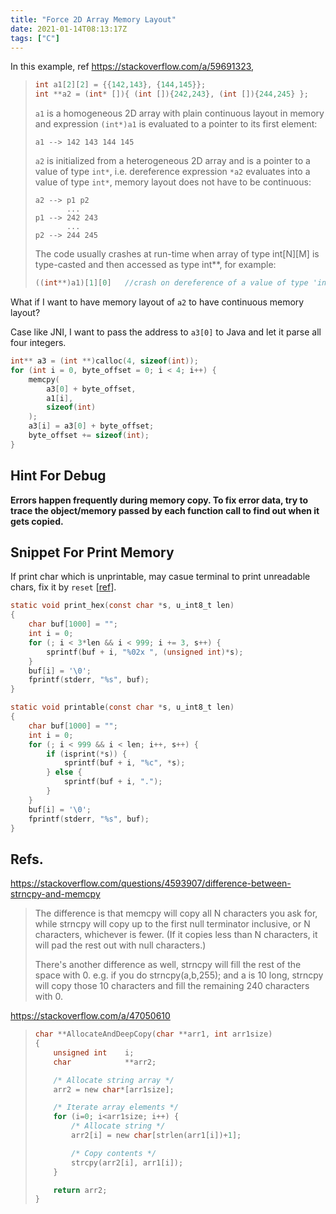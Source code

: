 ```yaml
---
title: "Force 2D Array Memory Layout"
date: 2021-01-14T08:13:17Z
tags: ["C"]
---
```


In this example, ref https://stackoverflow.com/a/59691323,
> ```C
> int a1[2][2] = {{142,143}, {144,145}};
> int **a2 = (int* []){ (int []){242,243}, (int []){244,245} };
> ```
> `a1` is a homogeneous 2D array with plain continuous layout in memory and expression `(int*)a1` is evaluated to a pointer to its first element:
> ```
> a1 --> 142 143 144 145
> ```
> `a2` is initialized from a heterogeneous 2D array and is a pointer to a value of type `int*`, i.e. dereference expression `*a2` evaluates into a value of type `int*`, memory layout does not have to be continuous:
> ```
> a2 --> p1 p2
>        ...
> p1 --> 242 243
>        ...
> p2 --> 244 245
> ```
> 
> The code usually crashes at run-time when array of type int[N][M] is type-casted and then accessed as type int**, for example:
> 
> ```C
> ((int**)a1)[1][0]   //crash on dereference of a value of type 'int'
> ```

What if I want to have memory layout of `a2` to have continuous memory layout?

Case like JNI, I want to pass the address to `a3[0]` to Java and let it parse all four integers. 

```C
int** a3 = (int **)calloc(4, sizeof(int));
for (int i = 0, byte_offset = 0; i < 4; i++) {
    memcpy(
        a3[0] + byte_offset,
        a1[i],
        sizeof(int)
    );
    a3[i] = a3[0] + byte_offset;
    byte_offset += sizeof(int);
}
```


## Hint For Debug

**Errors happen frequently during memory copy. To fix error data, try to trace the object/memory passed by each function call to find out when it gets copied.**

## Snippet For Print Memory

If print char which is unprintable, may casue terminal to print unreadable chars, fix it by `reset` [[ref](https://www.cyberciti.biz/tips/bash-fix-the-display.html)].

```C
static void print_hex(const char *s, u_int8_t len)
{
    char buf[1000] = "";
    int i = 0;
    for (; i < 3*len && i < 999; i += 3, s++) {
        sprintf(buf + i, "%02x ", (unsigned int)*s);
    }
    buf[i] = '\0';
    fprintf(stderr, "%s", buf);
}

static void printable(const char *s, u_int8_t len)
{
    char buf[1000] = "";
    int i = 0;
    for (; i < 999 && i < len; i++, s++) {
        if (isprint(*s)) {
            sprintf(buf + i, "%c", *s);
        } else {
            sprintf(buf + i, ".");
        }
    }
    buf[i] = '\0';
    fprintf(stderr, "%s", buf);
}
```

## Refs.

https://stackoverflow.com/questions/4593907/difference-between-strncpy-and-memcpy
> The difference is that memcpy will copy all N characters you ask for, while strncpy will copy up to the first null terminator inclusive, or N characters, whichever is fewer. (If it copies less than N characters, it will pad the rest out with null characters.)
>
> There's another difference as well, strncpy will fill the rest of the space with 0. e.g. if you do strncpy(a,b,255); and a is 10 long, strncpy will copy those 10 characters and fill the remaining 240 characters with 0. 

https://stackoverflow.com/a/47050610
> ```C
> char **AllocateAndDeepCopy(char **arr1, int arr1size) 
> {
>     unsigned int    i;
>     char            **arr2;
> 
>     /* Allocate string array */
>     arr2 = new char*[arr1size];
> 
>     /* Iterate array elements */
>     for (i=0; i<arr1size; i++) {
>         /* Allocate string */
>         arr2[i] = new char[strlen(arr1[i])+1];
> 
>         /* Copy contents */
>         strcpy(arr2[i], arr1[i]);
>     }   
> 
>     return arr2;
> }
> ```
